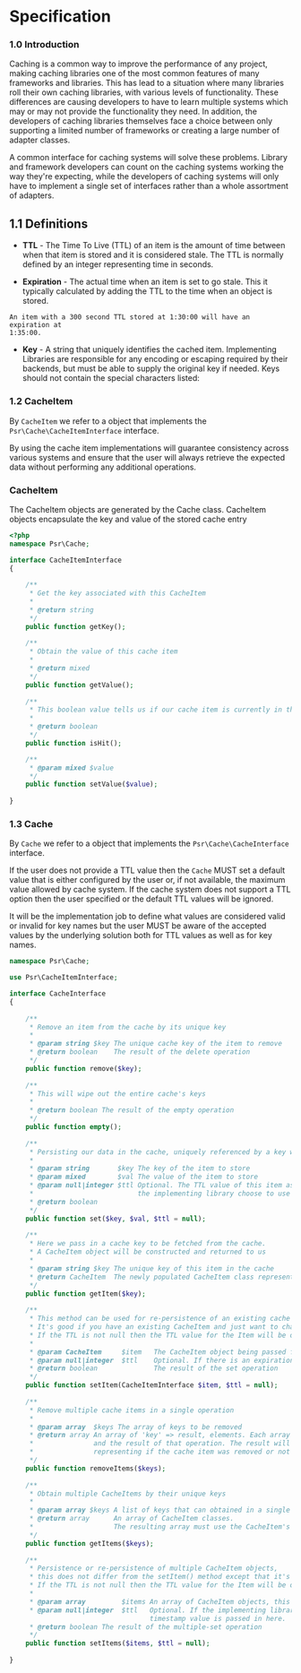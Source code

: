# Specification

### 1.0 Introduction

Caching is a common way to improve the performance of any project, making
caching libraries one of the most common features of many frameworks and
libraries. This has lead to a situation where many libraries roll their own
caching libraries, with various levels of functionality. These differences are
causing developers to have to learn multiple systems which may or may not
provide the functionality they need. In addition, the developers of caching
libraries themselves face a choice between only supporting a limited number
of frameworks or creating a large number of adapter classes.

A common interface for caching systems will solve these problems. Library and
framework developers can count on the caching systems working the way they're
expecting, while the developers of caching systems will only have to implement
a single set of interfaces rather than a whole assortment of adapters.

## 1.1 Definitions

*    **TTL** - The Time To Live (TTL) of an item is the amount of time between
when that item is stored and it is considered stale. The TTL is normally defined
by an integer representing time in seconds.

*    **Expiration** - The actual time when an item is set to go stale. This it
typically calculated by adding the TTL to the time when an object is stored.

    An item with a 300 second TTL stored at 1:30:00 will have an expiration at
    1:35:00.

*    **Key** - A string that uniquely identifies the cached item. Implementing
Libraries are responsible for any encoding or escaping required by their
backends, but must be able to supply the original key if needed. Keys should not
contain the special characters listed:

### 1.2 CacheItem

By `CacheItem` we refer to a object that implements the
`Psr\Cache\CacheItemInterface` interface.

By using the cache item implementations will guarantee consistency across
various systems and ensure that the user will always retrieve the expected data
without performing any additional operations.


### CacheItem ###
The CacheItem objects are generated by the Cache class. CacheItem objects encapsulate the key and value of the stored cache entry

``` php
<?php
namespace Psr\Cache;

interface CacheItemInterface
{
    
    /**
     * Get the key associated with this CacheItem
     * 
     * @return string
     */
    public function getKey();
    
    /**
     * Obtain the value of this cache item
     * 
     * @return mixed
     */
    public function getValue();
    
    /**
     * This boolean value tells us if our cache item is currently in the cache or not
     * 
     * @return boolean
     */
    public function isHit();

    /**
     * @param mixed $value
     */
    public function setValue($value);
    
}
```

### 1.3 Cache

By `Cache` we refer to a object that implements the `Psr\Cache\CacheInterface`
interface.

If the user does not provide a TTL value then the `Cache` MUST set a default
value that is either configured by the user or, if not available, the maximum
value allowed by cache system. If the cache system does not support a TTL
option then the user specified or the default TTL values will be ignored.

It will be the implementation job to define what values are considered valid
or invalid for key names but the user MUST be aware of the accepted values
by the underlying solution both for TTL values as well as for key names.


``` php
namespace Psr\Cache;

use Psr\CacheItemInterface;

interface CacheInterface
{
    
    /**
     * Remove an item from the cache by its unique key
     * 
     * @param string $key The unique cache key of the item to remove
     * @return boolean    The result of the delete operation
     */
    public function remove($key);
    
    /**
     * This will wipe out the entire cache's keys
     * 
     * @return boolean The result of the empty operation
     */
    public function empty();
    
    /**
     * Persisting our data in the cache, uniquely referenced by a key with an optional expiration TTL time.
     * 
     * @param string       $key The key of the item to store
     * @param mixed        $val The value of the item to store
     * @param null|integer $ttl Optional. The TTL value of this item as a timestamp for when it will expire if 
     *                          the implementing library choose to use this value
     * @return boolean
     */
    public function set($key, $val, $ttl = null);
    
    /**
     * Here we pass in a cache key to be fetched from the cache. 
     * A CacheItem object will be constructed and returned to us
     * 
     * @param string $key The unique key of this item in the cache
     * @return CacheItem  The newly populated CacheItem class representing the stored data in the cache
     */
    public function getItem($key);
    
    /**
     * This method can be used for re-persistence of an existing cache item after being retrieved from Cache->
     * It's good if you have an existing CacheItem and just want to change its value then you can stick it back in the cache
     * If the TTL is not null then the TTL value for the Item will be overwritten either by this new TTL value
     * 
     * @param CacheItem     $item   The CacheItem object being passed for persistence in the cache
     * @param null|integer  $ttl    Optional. If there is an expiration time for this object then this parameter is used.
     * @return boolean              The result of the set operation
     */
    public function setItem(CacheItemInterface $item, $ttl = null);
    
    /**
     * Remove multiple cache items in a single operation
     * 
     * @param array  $keys The array of keys to be removed
     * @return array An array of 'key' => result, elements. Each array row has the key being deleted 
     *               and the result of that operation. The result will be a boolean of true or false 
     *               representing if the cache item was removed or not
     */
    public function removeItems($keys);
    
    /**
     * Obtain multiple CacheItems by their unique keys
     * 
     * @param array $keys A list of keys that can obtained in a single operation.
     * @return array      An array of CacheItem classes. 
     *                    The resulting array must use the CacheItem's key as the associative key for the array.
     */
    public function getItems($keys);
    
    /**
     * Persistence or re-persistence of multiple CacheItem objects, 
     * this does not differ from the setItem() method except that it's setting multiple items at once
     * If the TTL is not null then the TTL value for the Item will be overwritten either by this new TTL value
     * 
     * @param array         $items An array of CacheItem objects, this is for a multiple-set operation.
     * @param null|integer  $ttl   Optional. If the implementing library has expiration support then the TTL 
                                   timestamp value is passed in here. 
     * @return boolean The result of the multiple-set operation
     */
    public function setItems($items, $ttl = null);
     
}
```